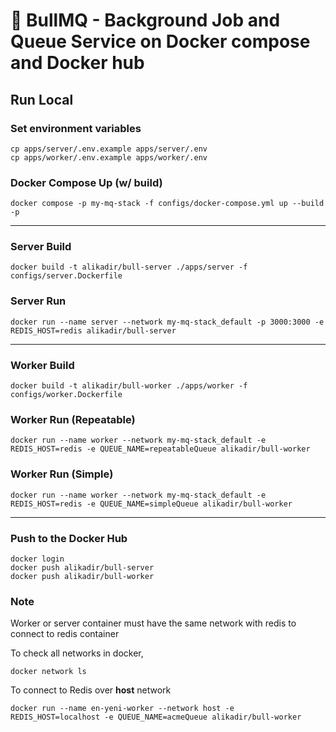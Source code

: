 # 🚂 BullMQ - Background Job and Queue Service on Docker compose and Docker hub

## Run Local

### Set environment variables
```shell
cp apps/server/.env.example apps/server/.env
cp apps/worker/.env.example apps/worker/.env
```
### Docker Compose Up (w/ build)
```shell
docker compose -p my-mq-stack -f configs/docker-compose.yml up --build -p
```
---
### Server Build
```shell
docker build -t alikadir/bull-server ./apps/server -f configs/server.Dockerfile 
```
### Server Run
```shell
docker run --name server --network my-mq-stack_default -p 3000:3000 -e REDIS_HOST=redis alikadir/bull-server 
```
---
### Worker Build
```shell
docker build -t alikadir/bull-worker ./apps/worker -f configs/worker.Dockerfile 
```
### Worker Run (Repeatable)
```shell
docker run --name worker --network my-mq-stack_default -e REDIS_HOST=redis -e QUEUE_NAME=repeatableQueue alikadir/bull-worker 
```
### Worker Run (Simple)
```shell
docker run --name worker --network my-mq-stack_default -e REDIS_HOST=redis -e QUEUE_NAME=simpleQueue alikadir/bull-worker 
```
---
### Push to the Docker Hub
```shell
docker login
docker push alikadir/bull-server
docker push alikadir/bull-worker
```

### Note
Worker or server container must have the same network with redis to connect to redis container

To check all networks in docker,
```shell
docker network ls
```
To connect to Redis over **host** network
```shell
docker run --name en-yeni-worker --network host -e REDIS_HOST=localhost -e QUEUE_NAME=acmeQueue alikadir/bull-worker
```

